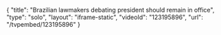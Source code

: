 {
    "title": "Brazilian lawmakers debating president should remain in office",
    "type": "solo",
    "layout": "iframe-static",
    "videoId": "123195896",
    "url": "\/tvpembed\/123195896"
}